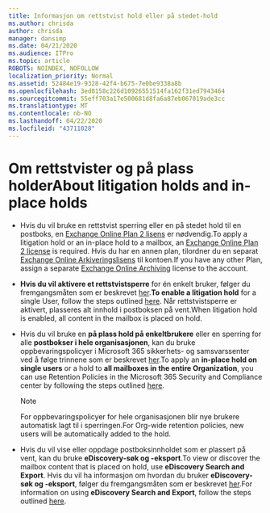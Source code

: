 ```yaml
---
title: Informasjon om rettstvist hold eller på stedet-hold
ms.author: chrisda
author: chrisda
manager: dansimp
ms.date: 04/21/2020
ms.audience: ITPro
ms.topic: article
ROBOTS: NOINDEX, NOFOLLOW
localization_priority: Normal
ms.assetid: 52484e19-9328-42f4-b675-7e0be9338a8b
ms.openlocfilehash: 3ed8158c226d10926551514fa162f31ed7943464
ms.sourcegitcommit: 55eff703a17e500681d8fa6a87eb067019ade3cc
ms.translationtype: MT
ms.contentlocale: nb-NO
ms.lasthandoff: 04/22/2020
ms.locfileid: "43711028"
---
```

# <a name="about-litigation-holds-and-in-place-holds"></a><span data-ttu-id="0a290-102">Om rettstvister og på plass holder</span><span class="sxs-lookup"><span data-stu-id="0a290-102">About litigation holds and in-place holds</span></span>

- <span data-ttu-id="0a290-103">Hvis du vil bruke en rettstvist sperring eller en på stedet hold til en postboks, en [Exchange Online Plan 2 lisens](https://docs.microsoft.com/office365/servicedescriptions/office-365-platform-service-description/office-365-plan-options) er nødvendig.</span><span class="sxs-lookup"><span data-stu-id="0a290-103">To apply a litigation hold or an in-place hold to a mailbox, an [Exchange Online Plan 2 license](https://docs.microsoft.com/office365/servicedescriptions/office-365-platform-service-description/office-365-plan-options) is required.</span></span> <span data-ttu-id="0a290-104">Hvis du har en annen plan, tilordner du en separat [Exchange Online Arkiveringslisens](https://docs.microsoft.com/office365/servicedescriptions/exchange-online-archiving-service-description/exchange-online-archiving-service-description) til kontoen.</span><span class="sxs-lookup"><span data-stu-id="0a290-104">If you have any other Plan, assign a separate [Exchange Online Archiving](https://docs.microsoft.com/office365/servicedescriptions/exchange-online-archiving-service-description/exchange-online-archiving-service-description) license to the account.</span></span> 
    
- <span data-ttu-id="0a290-105">**Hvis du vil aktivere et rettstvistsperre** for én enkelt bruker, følger du fremgangsmåten som er beskrevet [her](https://docs.microsoft.com/office365/SecurityCompliance/place-a-mailbox-on-litigation-hold).</span><span class="sxs-lookup"><span data-stu-id="0a290-105">**To enable a litigation hold** for a single User, follow the steps outlined [here](https://docs.microsoft.com/office365/SecurityCompliance/place-a-mailbox-on-litigation-hold).</span></span> <span data-ttu-id="0a290-106">Når rettstvistsperre er aktivert, plasseres alt innhold i postboksen på vent.</span><span class="sxs-lookup"><span data-stu-id="0a290-106">When litigation hold is enabled, all content in the mailbox is placed on hold.</span></span>
    
- <span data-ttu-id="0a290-107">Hvis du vil bruke en **på plass hold på enkeltbrukere** eller en sperring for alle **postbokser i hele organisasjonen**, kan du bruke oppbevaringspolicyer i Microsoft 365 sikkerhets- og samsvarssenter ved å følge trinnene som er beskrevet [her](https://docs.microsoft.com/Office365/securitycompliance/retention-policies ).</span><span class="sxs-lookup"><span data-stu-id="0a290-107">To apply an **in-place hold on single users** or a hold to **all mailboxes in the entire Organization**, you can use Retention Policies in the Microsoft 365 Security and Compliance center by following the steps outlined [here](https://docs.microsoft.com/Office365/securitycompliance/retention-policies ).</span></span>
    
    > [!NOTE]
    > <span data-ttu-id="0a290-108">For oppbevaringspolicyer for hele organisasjonen blir nye brukere automatisk lagt til i sperringen.</span><span class="sxs-lookup"><span data-stu-id="0a290-108">For Org-wide retention policies, new users will be automatically added to the hold.</span></span> 
  
- <span data-ttu-id="0a290-109">Hvis du vil vise eller oppdage postboksinnholdet som er plassert på vent, kan du bruke **eDiscovery-søk og -eksport**.</span><span class="sxs-lookup"><span data-stu-id="0a290-109">To view or discover the mailbox content that is placed on hold, use **eDiscovery Search and Export**.</span></span> <span data-ttu-id="0a290-110">Hvis du vil ha informasjon om hvordan du bruker **eDiscovery-søk og -eksport**, følger du fremgangsmåten som er beskrevet [her](https://docs.microsoft.com/office365/securitycompliance/export-search-results).</span><span class="sxs-lookup"><span data-stu-id="0a290-110">For information on using **eDiscovery Search and Export**, follow the steps outlined [here](https://docs.microsoft.com/office365/securitycompliance/export-search-results).</span></span>
    

